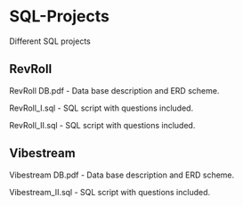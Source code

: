 # SQL-Projects

   Different SQL projects

## RevRoll

  RevRoll DB.pdf - Data base description and ERD scheme.

  RevRoll_I.sql - SQL script with questions included.
  
  RevRoll_II.sql - SQL script with questions included.

## Vibestream

  Vibestream DB.pdf - Data base description and ERD scheme.
  
  Vibestream_II.sql - SQL script with questions included.
  
 
